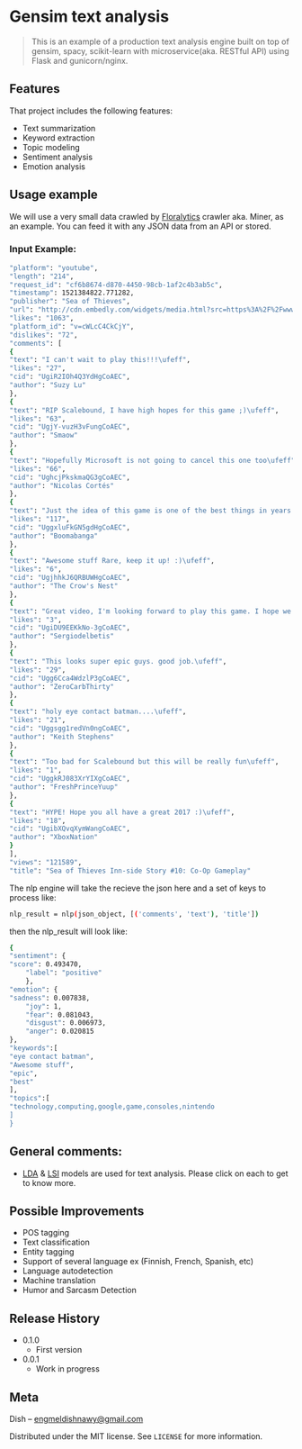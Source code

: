 # Gensim text analysis
> This is an example of a production text analysis engine built on top of gensim, spacy, scikit-learn with microservice(aka. RESTful API) using Flask and gunicorn/nginx.


## Features
That project includes the following features:
* Text summarization
* Keyword extraction
* Topic modeling
* Sentiment analysis
* Emotion analysis

## Usage example
We will use a very small data crawled by [Floralytics](http://www.floralytics.com/demo-page/) crawler aka. Miner, as an example. You can feed it with any JSON data from an API or stored.

### Input Example:
```sh
"platform": "youtube",
"length": "214",
"request_id": "cf6b8674-d870-4450-98cb-1af2c4b3ab5c",
"timestamp": 1521384822.771282,
"publisher": "Sea of Thieves",
"url": "http://cdn.embedly.com/widgets/media.html?src=https%3A%2F%2Fwww.youtube.com%2Fembed%2FcWLcC4CkCjY%3Fwmode%3Dopaque%26feature%3Doembed&wmode=opaque&url=http%3A%2F%2Fwww.youtube.com%2Fwatch%3Fv%3DcWLcC4CkCjY&image=https%3A%2F%2Fi.ytimg.com%2Fvi%2FcWLcC4CkCjY%2Fhqdefault.jpg&key=6efca6e5ad9640f180f14146a0bc1392&type=text%2Fhtml&schema=youtube",
"likes": "1063",
"platform_id": "v=cWLcC4CkCjY",
"dislikes": "72",
"comments": [
{
"text": "I can't wait to play this!!!\ufeff",
"likes": "27",
"cid": "UgiR2IOh4Q3YdHgCoAEC",
"author": "Suzy Lu"
},
{
"text": "RIP Scalebound, I have high hopes for this game ;)\ufeff",
"likes": "63",
"cid": "UgjY-vuzH3vFungCoAEC",
"author": "Smaow"
},
{
"text": "Hopefully Microsoft is not going to cancel this one too\ufeff",
"likes": "66",
"cid": "UghcjPkskmaQG3gCoAEC",
"author": "Nicolas Cortés"
},
{
"text": "Just the idea of this game is one of the best things in years. Just make the PC version great.\ufeff",
"likes": "117",
"cid": "UggxluFkGN5gdHgCoAEC",
"author": "Boomabanga"
},
{
"text": "Awesome stuff Rare, keep it up! :)\ufeff",
"likes": "6",
"cid": "UgjhhkJ6QRBUWHgCoAEC",
"author": "The Crow's Nest"
},
{
"text": "Great video, I'm looking forward to play this game. I hope we soon know something as much of the ship customization as the upgrades, I have a lot of curiosity\ufeff",
"likes": "3",
"cid": "UgiDU9EEKkNo-3gCoAEC",
"author": "Sergiodelbetis"
},
{
"text": "This looks super epic guys. good job.\ufeff",
"likes": "29",
"cid": "Ugg6Cca4WdzlP3gCoAEC",
"author": "ZeroCarbThirty"
},
{
"text": "holy eye contact batman....\ufeff",
"likes": "21",
"cid": "Uggsgg1redVn0ngCoAEC",
"author": "Keith Stephens"
},
{
"text": "Too bad for Scalebound but this will be really fun\ufeff",
"likes": "1",
"cid": "UggkRJ083XrYIXgCoAEC",
"author": "FreshPrinceYuup"
},
{
"text": "HYPE! Hope you all have a great 2017 :)\ufeff",
"likes": "18",
"cid": "UgibXQvqXymWangCoAEC",
"author": "XboxNation"
}
],
"views": "121589",
"title": "Sea of Thieves Inn-side Story #10: Co-Op Gameplay"
```
The nlp engine will take the recieve the json here and a set of keys to process like:
```sh
nlp_result = nlp(json_object, [('comments', 'text'), 'title'])
```
then the  nlp_result will look like: 
```sh
{  
"sentiment": { 
"score": 0.493470,
    "label": "positive"
    },
"emotion": {
"sadness": 0.007838,
    "joy": 1,
    "fear": 0.081043,
    "disgust": 0.006973,
    "anger": 0.020815
},
"keywords":[
"eye contact batman",
"Awesome stuff",
"epic",
"best"
],
"topics":[
"technology,computing,google,game,consoles,nintendo
]
}
```

## General comments:
* [LDA](https://en.wikipedia.org/wiki/Latent_Dirichlet_allocation) & [LSI](https://en.wikipedia.org/wiki/Latent_semantic_analysis) models are used for text analysis. Please click on each to get to know more.

## Possible Improvements
* POS tagging
* Text classification
* Entity tagging
* Support of several language ex (Finnish, French, Spanish, etc)
* Language autodetection
* Machine translation
* Humor and Sarcasm Detection


## Release History

* 0.1.0
    * First version
* 0.0.1
    * Work in progress

## Meta

Dish – engmeldishnawy@gmail.com

Distributed under the MIT license. See ``LICENSE`` for more information.
